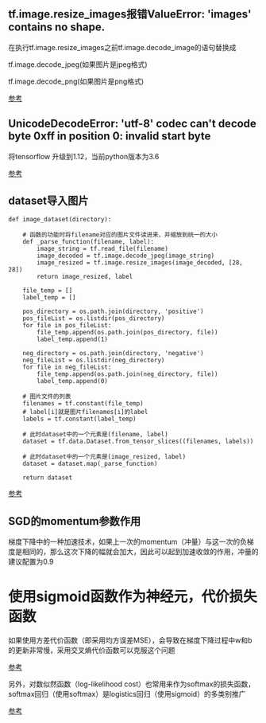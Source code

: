 ## tf.image.resize_images报错ValueError: 'images' contains no shape.
在执行tf.image.resize_images之前tf.image.decode_image的语句替换成

tf.image.decode_jpeg(如果图片是jpeg格式)

tf.image.decode_png(如果图片是png格式)

[参考](https://stackoverflow.com/questions/44942729/tensorflowvalueerror-images-contains-no-shape)


## UnicodeDecodeError: 'utf-8' codec can't decode byte 0xff in position 0: invalid start byte

将tensorflow 升级到1.12，当前python版本为3.6

[参考](https://tensorflow.google.cn/guide/saved_model#install_the_savedmodel_cli)

## dataset导入图片
```
def image_dataset(directory):

    # 函数的功能时将filename对应的图片文件读进来，并缩放到统一的大小
    def _parse_function(filename, label):
        image_string = tf.read_file(filename)
        image_decoded = tf.image.decode_jpeg(image_string)
        image_resized = tf.image.resize_images(image_decoded, [28, 28])
        return image_resized, label

    file_temp = []
    label_temp = []

    pos_directory = os.path.join(directory, 'positive')
    pos_fileList = os.listdir(pos_directory)
    for file in pos_fileList:
        file_temp.append(os.path.join(pos_directory, file))
        label_temp.append(1)

    neg_directory = os.path.join(directory, 'negative')
    neg_fileList = os.listdir(neg_directory)
    for file in neg_fileList:
        file_temp.append(os.path.join(neg_directory, file))
        label_temp.append(0)

    # 图片文件的列表
    filenames = tf.constant(file_temp)
    # label[i]就是图片filenames[i]的label
    labels = tf.constant(label_temp)

    # 此时dataset中的一个元素是(filename, label)
    dataset = tf.data.Dataset.from_tensor_slices((filenames, labels))

    # 此时dataset中的一个元素是(image_resized, label)
    dataset = dataset.map(_parse_function)

    return dataset
```

[参考](https://zhuanlan.zhihu.com/p/30751039)

## SGD的momentum参数作用
梯度下降中的一种加速技术，如果上一次的momentum（冲量）与这一次的负梯度是相同的，那么这次下降的幅就会加大，因此可以起到加速收敛的作用，冲量的建议配置为0.9

# 使用sigmoid函数作为神经元，代价损失函数
如果使用方差代价函数（即采用均方误差MSE），会导致在梯度下降过程中w和b的更新非常慢，采用交叉熵代价函数可以克服这个问题

[参考](https://blog.csdn.net/u012162613/article/details/44239919)

另外，对数似然函数（log-likelihood cost）也常用来作为softmax的损失函数，softmax回归（使用softmax）是logistics回归（使用sigmoid）的多类别推广

[参考](http://deeplearning.stanford.edu/wiki/index.php/Softmax%E5%9B%9E%E5%BD%92)

